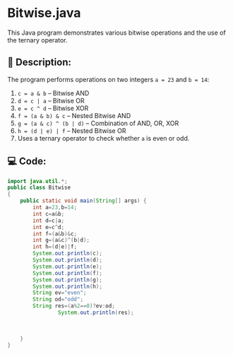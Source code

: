 # Bitwise.java

This Java program demonstrates various bitwise operations and the use of the ternary operator.

## 🧾 Description:

The program performs operations on two integers `a = 23` and `b = 14`:

1. `c = a & b` – Bitwise AND
2. `d = c | a` – Bitwise OR
3. `e = c ^ d` – Bitwise XOR
4. `f = (a & b) & c` – Nested Bitwise AND
5. `g = (a & c) ^ (b | d)` – Combination of AND, OR, XOR
6. `h = (d | e) | f` – Nested Bitwise OR
7. Uses a ternary operator to check whether `a` is even or odd.

## 💻 Code:

```java
import java.util.*;
public class Bitwise
{
	public static void main(String[] args) {
		int a=23,b=14;
		int c=a&b;
		int d=c|a;
		int e=c^d;
		int f=(a&b)&c;
		int g=(a&c)^(b|d);
		int h=(d|e)|f;
		System.out.println(c);
		System.out.println(d);
		System.out.println(e);
		System.out.println(f);
		System.out.println(g);
		System.out.println(h);
		String ev="even";
		String od="odd";
		String res=(a%2==0)?ev:od;
                System.out.println(res);
		

		
	}
}
```